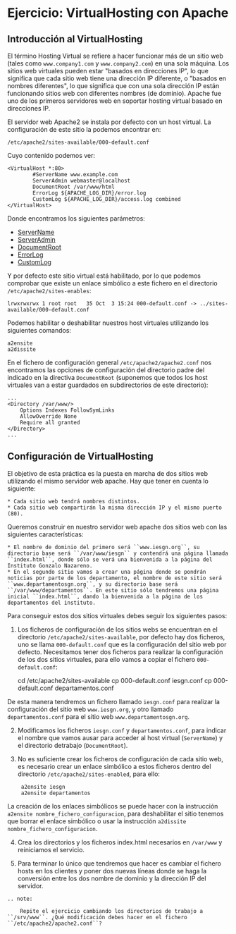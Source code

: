 # Ejercicio: VirtualHosting con Apache

## Introducción al VirtualHosting

El término Hosting Virtual se refiere a hacer funcionar más de un sitio web (tales como ``www.company1.com`` y ``www.company2.com``) en una sola máquina. Los sitios web virtuales pueden estar "basados en direcciones IP", lo que significa que cada sitio web tiene una dirección IP diferente, o "basados en nombres diferentes", lo que significa que con una sola dirección IP están funcionando sitios web con diferentes nombres (de dominio). Apache fue uno de los primeros servidores web en soportar hosting virtual basado en direcciones IP.

El servidor web Apache2 se instala por defecto con un host virtual. La configuración de este sitio la podemos encontrar en:

    /etc/apache2/sites-available/000-default.conf

Cuyo contenido podemos ver:

	<VirtualHost *:80>
	        #ServerName www.example.com	
	        ServerAdmin webmaster@localhost
	        DocumentRoot /var/www/html	
	        ErrorLog ${APACHE_LOG_DIR}/error.log
	        CustomLog ${APACHE_LOG_DIR}/access.log combined	
	</VirtualHost>

Donde encontramos los siguientes parámetros:

* [ServerName](https://httpd.apache.org/docs/2.4/mod/core.html#servername)
* [ServerAdmin](https://httpd.apache.org/docs/2.4/mod/core.html#serveradmin)
* [DocumentRoot](https://httpd.apache.org/docs/2.4/mod/core.html#documentroot)
* [ErrorLog](https://httpd.apache.org/docs/2.4/mod/core.html#errorlog)
* [CustomLog](http://httpd.apache.org/docs/current/mod/mod_log_config.html#customlog)


Y por defecto este sitio virtual está habilitado, por lo que podemos comprobar que existe un enlace simbólico a este fichero en el directorio ``/etc/apache2/sites-enables``:

    lrwxrwxrwx 1 root root   35 Oct  3 15:24 000-default.conf -> ../sites-available/000-default.conf

Podemos habilitar o deshabilitar nuestros host virtuales utilizando los siguientes comandos:

	a2ensite
	a2dissite

En el fichero de configuración general ``/etc/apache2/apache2.conf`` nos encontramos las opciones de configuración del directorio padre del indicado en la directiva ``DocumentRoot`` (suponemos que todos los host virtuales van a estar guardados en subdirectorios de este directorio):

	...
	<Directory /var/www/>
		Options Indexes FollowSymLinks
		AllowOverride None
		Require all granted
	</Directory>
	...

## Configuración de VirtualHosting

El objetivo de esta práctica es la puesta en marcha de dos sitios web utilizando el mismo servidor web apache. Hay que tener en cuenta lo siguiente:

	* Cada sitio web tendrá nombres distintos.
	* Cada sitio web compartirán la misma dirección IP y el mismo puerto (80).

Queremos construir en nuestro servidor web apache dos sitios web con las siguientes características:

	* El nombre de dominio del primero será ``www.iesgn.org``, su directorio base será ``/var/www/iesgn`` y contendrá una página llamada ``index.html``, donde sólo se verá una bienvenida a la página del Instituto Gonzalo Nazareno.
	* En el segundo sitio vamos a crear una página donde se pondrán noticias por parte de los departamento, el nombre de este sitio será ``www.departamentosgn.org``, y su directorio base será ``/var/www/departamentos``. En este sitio sólo tendremos una página inicial ``index.html``, dando la bienvenida a la página de los departamentos del instituto.

Para conseguir estos dos sitios virtuales debes seguir los siguientes pasos:

1. Los ficheros de configuración de los sitios webs se encuentran en el directorio ``/etc/apache2/sites-available``, por defecto hay dos ficheros, uno se llama ``000-default.conf`` que es la configuración del sitio web por defecto. Necesitamos tener dos ficheros para realizar la configuración de los dos sitios virtuales, para ello vamos a copiar el fichero ``000-default.conf``:

    cd /etc/apache2/sites-available
    cp 000-default.conf iesgn.conf
    cp 000-default.conf departamentos.conf

De esta manera tendremos un fichero llamado ``iesgn.conf`` para realizar la configuración del sitio web ``www.iesgn.org``, y otro llamado ``departamentos.conf`` para el sitio web ``www.departamentosgn.org``.

2. Modificamos los ficheros ``iesgn.conf`` y ``departamentos.conf``, para indicar el nombre que vamos ausar para acceder al host virtual (``ServerName``) y el directorio detrabajo (``DocumentRoot``).
3. No es suficiente crear los ficheros de configuración de cada sitio web, es necesario crear un enlace simbólico a estos ficheros dentro del directorio ``/etc/apache2/sites-enabled``, para ello:

        a2ensite iesgn
        a2ensite departamentos

La creación de los enlaces simbólicos se puede hacer con la instrucción ``a2ensite nombre_fichero_configuracion``, para deshabilitar el sitio tenemos que borrar el enlace simbólico o usar la instrucción ``a2dissite nombre_fichero_configuracion``.

4. Crea los directorios y los ficheros index.html necesarios en ``/var/www`` y reiniciamos el servicio.

5. Para terminar lo único que tendremos que hacer es cambiar el fichero hosts en los clientes y poner dos nuevas líneas donde se haga la conversión entre los dos nombre de dominio y la dirección IP del servidor.

```eval_rst
.. note:

	Repite el ejercicio cambiando los directorios de trabajo a ``/srv/www``. ¿Qué modificación debes hacer en el fichero ``/etc/apache2/apache2.conf``?
```